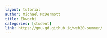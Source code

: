```yaml
---
layout: tutorial
author: Michael McDermott
title: Ekwochi
categories: [student]
link: https://gmu-gd.github.io/web20-summer/
---
```

